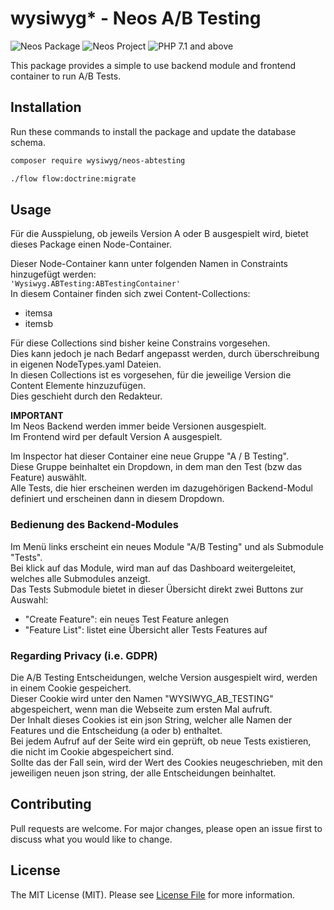# wysiwyg* - Neos A/B Testing
![Neos Package](https://img.shields.io/badge/Neos-Package-blue.svg "Neos Package")
![Neos Project](https://img.shields.io/badge/Neos-%20%3E=%203.2%20-blue.svg "Neos Project")
![PHP 7.1 and above](https://img.shields.io/badge/PHP-%20%3E=%207.1%20-blue.svg "PHP >= 7.1")

This package provides a simple to use backend module and frontend container to run A/B Tests. </br>


## Installation
Run these commands to install the package and update the database schema.
```bash
composer require wysiwyg/neos-abtesting

./flow flow:doctrine:migrate
```

## Usage
Für die Ausspielung, ob jeweils Version A oder B ausgespielt wird, bietet dieses Package einen Node-Container.
  
Dieser Node-Container kann unter folgenden Namen in Constraints hinzugefügt werden:  
`'Wysiwyg.ABTesting:ABTestingContainer'`  
In diesem Container finden sich zwei Content-Collections:  
* itemsa
* itemsb

Für diese Collections sind bisher keine Constrains vorgesehen.  
Dies kann jedoch je nach Bedarf angepasst werden, durch überschreibung in eigenen NodeTypes.yaml Dateien.  
In diesen Collections ist es vorgesehen, für die jeweilige Version die Content Elemente hinzuzufügen.  
Dies geschieht durch den Redakteur.  

**IMPORTANT**  
Im Neos Backend werden immer beide Versionen ausgespielt.  
Im Frontend wird per default Version A ausgespielt.  

Im Inspector hat dieser Container eine neue Gruppe "A / B Testing".  
Diese Gruppe beinhaltet ein Dropdown, in dem man den Test (bzw das Feature) auswählt.  
Alle Tests, die hier erscheinen werden im dazugehörigen Backend-Modul definiert und erscheinen dann in diesem Dropdown.  

### Bedienung des Backend-Modules
Im Menü links erscheint ein neues Module "A/B Testing" und als Submodule "Tests".  
Bei klick auf das Module, wird man auf das Dashboard weitergeleitet, welches alle Submodules anzeigt.  
Das Tests Submodule bietet in dieser Übersicht direkt zwei Buttons zur Auswahl:  
* "Create Feature": ein neues Test Feature anlegen
* "Feature List": listet eine Übersicht aller Tests Features auf

### Regarding Privacy (i.e. GDPR)
Die A/B Testing Entscheidungen, welche Version ausgespielt wird, werden in einem Cookie gespeichert.  
Dieser Cookie wird unter den Namen "WYSIWYG_AB_TESTING" abgespeichert, wenn man die Webseite zum ersten Mal aufruft.  
Der Inhalt dieses Cookies ist ein json String, welcher alle Namen der Features und die Entscheidung (a oder b) enthaltet.  
Bei jedem Aufruf auf der Seite wird ein geprüft, ob neue Tests existieren, die nicht im Cookie abgespeichert sind.  
Sollte das der Fall sein, wird der Wert des Cookies neugeschrieben, mit den jeweiligen neuen json string, der alle Entscheidungen beinhaltet.  

 
## Contributing
Pull requests are welcome. For major changes, please open an issue first to discuss what you would like to change.
 
## License
The MIT License (MIT). Please see [License File](LICENSE) for more information.